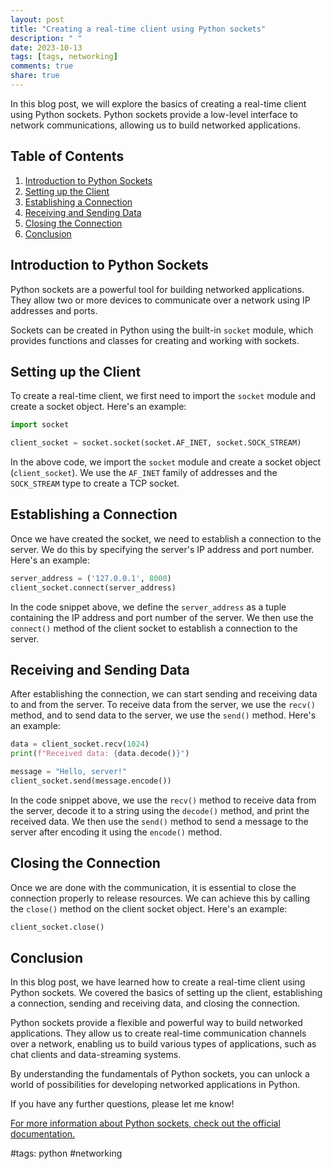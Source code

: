 ```yaml
---
layout: post
title: "Creating a real-time client using Python sockets"
description: " "
date: 2023-10-13
tags: [tags, networking]
comments: true
share: true
---
```


In this blog post, we will explore the basics of creating a real-time client using Python sockets. Python sockets provide a low-level interface to network communications, allowing us to build networked applications.

## Table of Contents
1. [Introduction to Python Sockets](#introduction-to-python-sockets)
2. [Setting up the Client](#setting-up-the-client)
3. [Establishing a Connection](#establishing-a-connection)
4. [Receiving and Sending Data](#receiving-and-sending-data)
5. [Closing the Connection](#closing-the-connection)
6. [Conclusion](#conclusion)

## Introduction to Python Sockets

Python sockets are a powerful tool for building networked applications. They allow two or more devices to communicate over a network using IP addresses and ports.

Sockets can be created in Python using the built-in `socket` module, which provides functions and classes for creating and working with sockets.

## Setting up the Client

To create a real-time client, we first need to import the `socket` module and create a socket object. Here's an example:

```python
import socket

client_socket = socket.socket(socket.AF_INET, socket.SOCK_STREAM)
```

In the above code, we import the `socket` module and create a socket object (`client_socket`). We use the `AF_INET` family of addresses and the `SOCK_STREAM` type to create a TCP socket.

## Establishing a Connection

Once we have created the socket, we need to establish a connection to the server. We do this by specifying the server's IP address and port number. Here's an example:

```python
server_address = ('127.0.0.1', 8000)
client_socket.connect(server_address)
```

In the code snippet above, we define the `server_address` as a tuple containing the IP address and port number of the server. We then use the `connect()` method of the client socket to establish a connection to the server.

## Receiving and Sending Data

After establishing the connection, we can start sending and receiving data to and from the server. To receive data from the server, we use the `recv()` method, and to send data to the server, we use the `send()` method. Here's an example:

```python
data = client_socket.recv(1024)
print(f"Received data: {data.decode()}")

message = "Hello, server!"
client_socket.send(message.encode())
```

In the code snippet above, we use the `recv()` method to receive data from the server, decode it to a string using the `decode()` method, and print the received data. We then use the `send()` method to send a message to the server after encoding it using the `encode()` method.

## Closing the Connection

Once we are done with the communication, it is essential to close the connection properly to release resources. We can achieve this by calling the `close()` method on the client socket object. Here's an example:

```python
client_socket.close()
```

## Conclusion

In this blog post, we have learned how to create a real-time client using Python sockets. We covered the basics of setting up the client, establishing a connection, sending and receiving data, and closing the connection.

Python sockets provide a flexible and powerful way to build networked applications. They allow us to create real-time communication channels over a network, enabling us to build various types of applications, such as chat clients and data-streaming systems.

By understanding the fundamentals of Python sockets, you can unlock a world of possibilities for developing networked applications in Python.

If you have any further questions, please let me know!

[For more information about Python sockets, check out the official documentation.](https://docs.python.org/3/library/socket.html)

#tags: python #networking